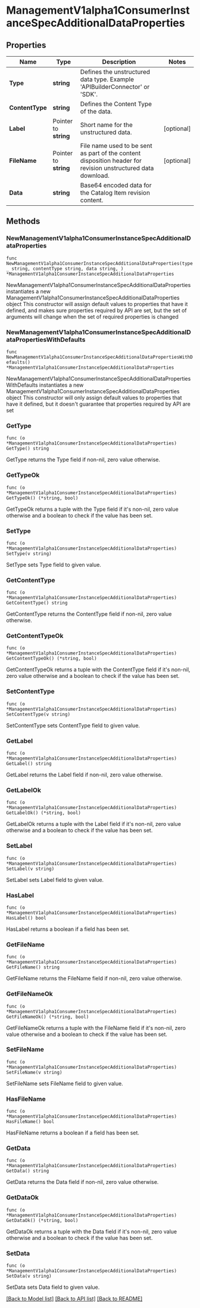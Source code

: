 # ManagementV1alpha1ConsumerInstanceSpecAdditionalDataProperties

## Properties

Name | Type | Description | Notes
------------ | ------------- | ------------- | -------------
**Type** | **string** | Defines the unstructured data type. Example &#39;APIBuilderConnector&#39; or &#39;SDK&#39;. | 
**ContentType** | **string** | Defines the Content Type of the data. | 
**Label** | Pointer to **string** | Short name for the unstructured data. | [optional] 
**FileName** | Pointer to **string** | File name used to be sent as part of the content disposition header for revision unstructured data download. | [optional] 
**Data** | **string** | Base64 encoded data for the Catalog Item revision content. | 

## Methods

### NewManagementV1alpha1ConsumerInstanceSpecAdditionalDataProperties

`func NewManagementV1alpha1ConsumerInstanceSpecAdditionalDataProperties(type_ string, contentType string, data string, ) *ManagementV1alpha1ConsumerInstanceSpecAdditionalDataProperties`

NewManagementV1alpha1ConsumerInstanceSpecAdditionalDataProperties instantiates a new ManagementV1alpha1ConsumerInstanceSpecAdditionalDataProperties object
This constructor will assign default values to properties that have it defined,
and makes sure properties required by API are set, but the set of arguments
will change when the set of required properties is changed

### NewManagementV1alpha1ConsumerInstanceSpecAdditionalDataPropertiesWithDefaults

`func NewManagementV1alpha1ConsumerInstanceSpecAdditionalDataPropertiesWithDefaults() *ManagementV1alpha1ConsumerInstanceSpecAdditionalDataProperties`

NewManagementV1alpha1ConsumerInstanceSpecAdditionalDataPropertiesWithDefaults instantiates a new ManagementV1alpha1ConsumerInstanceSpecAdditionalDataProperties object
This constructor will only assign default values to properties that have it defined,
but it doesn't guarantee that properties required by API are set

### GetType

`func (o *ManagementV1alpha1ConsumerInstanceSpecAdditionalDataProperties) GetType() string`

GetType returns the Type field if non-nil, zero value otherwise.

### GetTypeOk

`func (o *ManagementV1alpha1ConsumerInstanceSpecAdditionalDataProperties) GetTypeOk() (*string, bool)`

GetTypeOk returns a tuple with the Type field if it's non-nil, zero value otherwise
and a boolean to check if the value has been set.

### SetType

`func (o *ManagementV1alpha1ConsumerInstanceSpecAdditionalDataProperties) SetType(v string)`

SetType sets Type field to given value.


### GetContentType

`func (o *ManagementV1alpha1ConsumerInstanceSpecAdditionalDataProperties) GetContentType() string`

GetContentType returns the ContentType field if non-nil, zero value otherwise.

### GetContentTypeOk

`func (o *ManagementV1alpha1ConsumerInstanceSpecAdditionalDataProperties) GetContentTypeOk() (*string, bool)`

GetContentTypeOk returns a tuple with the ContentType field if it's non-nil, zero value otherwise
and a boolean to check if the value has been set.

### SetContentType

`func (o *ManagementV1alpha1ConsumerInstanceSpecAdditionalDataProperties) SetContentType(v string)`

SetContentType sets ContentType field to given value.


### GetLabel

`func (o *ManagementV1alpha1ConsumerInstanceSpecAdditionalDataProperties) GetLabel() string`

GetLabel returns the Label field if non-nil, zero value otherwise.

### GetLabelOk

`func (o *ManagementV1alpha1ConsumerInstanceSpecAdditionalDataProperties) GetLabelOk() (*string, bool)`

GetLabelOk returns a tuple with the Label field if it's non-nil, zero value otherwise
and a boolean to check if the value has been set.

### SetLabel

`func (o *ManagementV1alpha1ConsumerInstanceSpecAdditionalDataProperties) SetLabel(v string)`

SetLabel sets Label field to given value.

### HasLabel

`func (o *ManagementV1alpha1ConsumerInstanceSpecAdditionalDataProperties) HasLabel() bool`

HasLabel returns a boolean if a field has been set.

### GetFileName

`func (o *ManagementV1alpha1ConsumerInstanceSpecAdditionalDataProperties) GetFileName() string`

GetFileName returns the FileName field if non-nil, zero value otherwise.

### GetFileNameOk

`func (o *ManagementV1alpha1ConsumerInstanceSpecAdditionalDataProperties) GetFileNameOk() (*string, bool)`

GetFileNameOk returns a tuple with the FileName field if it's non-nil, zero value otherwise
and a boolean to check if the value has been set.

### SetFileName

`func (o *ManagementV1alpha1ConsumerInstanceSpecAdditionalDataProperties) SetFileName(v string)`

SetFileName sets FileName field to given value.

### HasFileName

`func (o *ManagementV1alpha1ConsumerInstanceSpecAdditionalDataProperties) HasFileName() bool`

HasFileName returns a boolean if a field has been set.

### GetData

`func (o *ManagementV1alpha1ConsumerInstanceSpecAdditionalDataProperties) GetData() string`

GetData returns the Data field if non-nil, zero value otherwise.

### GetDataOk

`func (o *ManagementV1alpha1ConsumerInstanceSpecAdditionalDataProperties) GetDataOk() (*string, bool)`

GetDataOk returns a tuple with the Data field if it's non-nil, zero value otherwise
and a boolean to check if the value has been set.

### SetData

`func (o *ManagementV1alpha1ConsumerInstanceSpecAdditionalDataProperties) SetData(v string)`

SetData sets Data field to given value.



[[Back to Model list]](../README.md#documentation-for-models) [[Back to API list]](../README.md#documentation-for-api-endpoints) [[Back to README]](../README.md)


